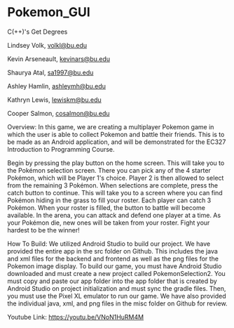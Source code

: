 # Pokemon_GUI

C(++)'s Get Degrees



Lindsey Volk, volkl@bu.edu

Kevin Arseneault, kevinars@bu.edu

Shaurya Atal, sa1997@bu.edu

Ashley Hamlin, ashleymh@bu.edu

Kathryn Lewis, lewiskm@bu.edu

Cooper Salmon, cosalmon@bu.edu



Overview: In this game, we are creating a multiplayer Pokemon game in which the user is able to collect Pokemon and battle their friends. This is to be made as an Android application, and will be demonstrated for the EC327 Introduction to Programming Course.

Begin by pressing the play button on the home screen. This will take you to the Pokémon selection screen. There you can pick any of the 4 starter Pokémon, which will be Player 1's choice. Player 2 is then allowed to select from the remaining 3 Pokémon. When selections are complete, press the catch button to continue. This will take you to a screen where you can find Pokémon hiding in the grass to fill your roster. Each player can catch 3 Pokémon. When your roster is filled, the button to battle will become available. In the arena, you can attack and defend one player at a time. As your Pokémon die, new ones will be taken from your roster. Fight your hardest to be the winner!


How To Build: We utilized Android Studio to build our project. We have provided the entire app in the src folder on Github. This includes the java and xml files for the backend and frontend as well as the png files for the Pokemon image display. To build our game, you must have Android Studio downloaded and must create a new project called PokemonSelection2. You must copy and paste our app folder into the app folder that is created by Android Studio on project initialization and must sync the gradle files. Then, you must use the Pixel XL emulator to run our game. We have also provided the individual java, xml, and png files in the misc folder on Github for review.


Youtube Link:
https://youtu.be/VNoN1HuRM4M
